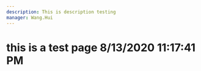 ```yaml
---
description: This is description testing
manager: Wang.Hui
---
```

# this is a test page 8/13/2020 11:17:41 PM